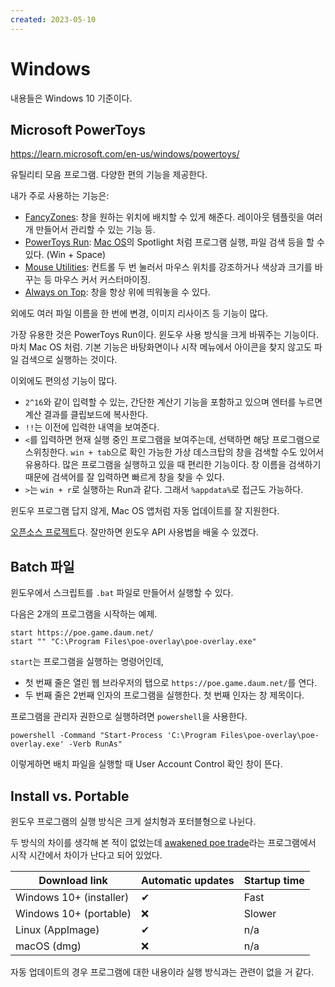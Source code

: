 ```yaml
---
created: 2023-05-10
---
```

# Windows

내용들은 Windows 10 기준이다.

## Microsoft PowerToys

https://learn.microsoft.com/en-us/windows/powertoys/

유틸리티 모음 프로그램.
다양한 편의 기능을 제공한다.

내가 주로 사용하는 기능은:
- [FancyZones](https://learn.microsoft.com/en-us/windows/powertoys/fancyzones): 창을 원하는 위치에 배치할 수 있게 해준다. 레이아웃 템플릿을 여러개 만들어서 관리할 수 있는 기능 등.
- [PowerToys Run](https://learn.microsoft.com/en-us/windows/powertoys/run): [Mac OS](./mac-os.md)의 Spotlight 처럼 프로그램 실행, 파일 검색 등을 할 수 있다. (Win + Space)
- [Mouse Utilities](https://learn.microsoft.com/en-us/windows/powertoys/mouse-utilities): 컨트롤 두 번 눌러서 마우스 위치를 강조하거나 색상과 크기를 바꾸는 등 마우스 커서 커스터마이징.
- [Always on Top](https://learn.microsoft.com/en-us/windows/powertoys/always-on-top): 창을 항상 위에 띄워놓을 수 있다.

외에도 여러 파일 이름을 한 번에 변경, 이미지 리사이즈 등 기능이 많다.

가장 유용한 것은 PowerToys Run이다.
윈도우 사용 방식을 크게 바꿔주는 기능이다. 마치 Mac OS 처럼.
기본 기능은 바탕화면이나 시작 메뉴에서 아이콘을 찾지 않고도 파일 검색으로 실행하는 것이다.

이외에도 편의성 기능이 많다.

- `2^16`와 같이 입력할 수 있는, 간단한 계산기 기능을 포함하고 있으며 엔터를 누르면 계산 결과를 클립보드에 복사한다.
- `!!`는 이전에 입력한 내역을 보여준다.
- `<`를 입력하면 현재 실행 중인 프로그램을 보여주는데, 선택하면 해당 프로그램으로 스위칭한다.
  `win + tab`으로 확인 가능한 가상 데스크탑의 창을 검색할 수도 있어서 유용하다. 많은 프로그램을 실행하고 있을 때 편리한 기능이다.
  창 이름을 검색하기 때문에 검색어를 잘 입력하면 빠르게 창을 찾을 수 있다.
- `>`는 `win + r`로 실행하는 Run과 같다. 그래서 `%appdata%`로 접근도 가능하다.

윈도우 프로그램 답지 않게, Mac OS 앱처럼 자동 업데이트를 잘 지원한다.

[오픈소스 프로젝트](https://github.com/microsoft/PowerToys)다.
잘만하면 윈도우 API 사용법을 배울 수 있겠다.

## Batch 파일

윈도우에서 스크립트를 `.bat` 파일로 만들어서 실행할 수 있다.

다음은 2개의 프로그램을 시작하는 예제.

```
start https://poe.game.daum.net/
start "" "C:\Program Files\poe-overlay\poe-overlay.exe"
```

`start`는 프로그램을 실행하는 명령어인데,
- 첫 번째 줄은 열린 웹 브라우저의 탭으로 `https://poe.game.daum.net/`를 연다.
- 두 번째 줄은 2번째 인자의 프로그램을 실행한다. 첫 번째 인자는 창 제목이다.

프로그램을 관리자 권한으로 실행하려면 `powershell`을 사용한다.

```
powershell -Command "Start-Process 'C:\Program Files\poe-overlay\poe-overlay.exe' -Verb RunAs"
```

이렇게하면 배치 파일을 실행할 때 User Account Control 확인 창이 뜬다.

## Install vs. Portable

윈도우 프로그램의 실행 방식은 크게 설치형과 포터블형으로 나뉜다.

두 방식의 차이를 생각해 본 적이 없었는데 [awakened poe trade](https://snosme.github.io/awakened-poe-trade/download)라는 프로그램에서 시작 시간에서 차이가 난다고 되어 있었다.

| Download link           | Automatic updates | Startup time |
|-------------------------|-------------------|--------------|
| Windows 10+ (installer) | ✔                 | Fast         |
| Windows 10+ (portable)  | ❌                | Slower       |
| Linux (AppImage)        | ✔                 | n/a          |
| macOS (dmg)             | ❌                | n/a          |

자동 업데이트의 경우 프로그램에 대한 내용이라 실행 방식과는 관련이 없을 거 같다.
